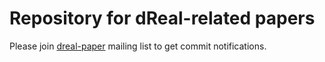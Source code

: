 Repository for dReal-related papers
===================================

Please join [dreal-paper][dreal-paper] mailing list to get commit notifications.

[dreal-paper]: https://groups.google.com/forum/#!forum/dreal-paper
